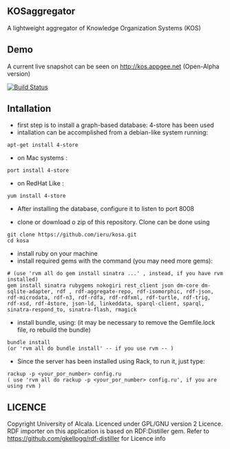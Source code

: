 ## KOSaggregator

A lightweight aggregator of Knowledge Organization Systems (KOS)

## Demo

A current live snapshot can be seen on http://kos.appgee.net (Open-Alpha version)

[![Build Status](https://travis-ci.org/ieru/kosa.png?branch=master)](https://travis-ci.org/ieru/kosa)

## Intallation


- first step is to install a graph-based database: 4-store has been used
- intallation can be accomplished from a debian-like system running: 

```
apt-get install 4-store
```

- on Mac systems : 

```
port install 4-store
```

- on RedHat Like : 

```
yum install 4-store
```

- After installing the database, configure it to listen to port 8008

- clone or download o zip of this repository. Clone can be done using

```
git clone https://github.com/ieru/kosa.git
cd kosa
```

- install ruby on your machine
- install required gems with the command (you may need more gems):

```
# (use 'rvm all do gem install sinatra ...' , instead, if you have rvm installed)
gem install sinatra rubygems nokogiri rest_client json dm-core dm-sqlite-adapter, rdf , rdf-aggregate-repo, rdf-isomorphic, rdf-json, rdf-microdata, rdf-n3, rdf-rdfa, rdf-rdfxml, rdf-turtle, rdf-trig, rdf-xsd, rdf-4store, json-ld, linkeddata, sparql-client, sparql, sinatra-respond_to, sinatra-flash, rmagick
```

- install bundle, using: (it may be necessary to remove the Gemfile.lock file, ro rebuild the bundle)

```
bundle install
(or 'rvm all do bundle install' -- if you use rvm -- )
```

- Since the server has been installed using Rack, to run it, just type:

```
rackup -p <your_por_number> config.ru
( use 'rvm all do rackup -p <your_por_number> config.ru', if you are using rvm )
```

## LICENCE

Copyright University of Alcala. Licenced under GPL/GNU version 2 Licence.  
RDF importer on this application is based on RDF:Distiller gem. Refer to https://github.com/gkellogg/rdf-distiller for Licence info



